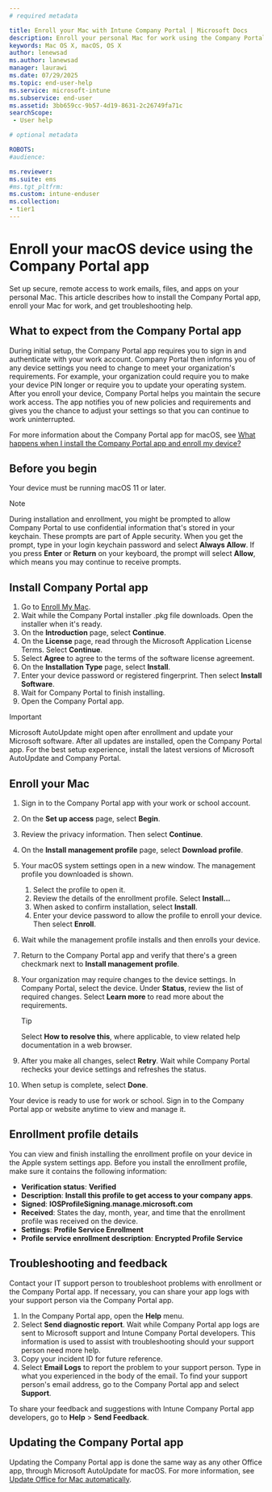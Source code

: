```yaml
---
# required metadata

title: Enroll your Mac with Intune Company Portal | Microsoft Docs
description: Enroll your personal Mac for work using the Company Portal app.  
keywords: Mac OS X, macOS, OS X
author: lenewsad
ms.author: lanewsad
manager: laurawi
ms.date: 07/29/2025
ms.topic: end-user-help
ms.service: microsoft-intune
ms.subservice: end-user
ms.assetid: 3bb659cc-9b57-4d19-8631-2c26749fa71c
searchScope:
 - User help

# optional metadata

ROBOTS:  
#audience:

ms.reviewer: 
ms.suite: ems
#ms.tgt_pltfrm:
ms.custom: intune-enduser
ms.collection:
- tier1
---
```


# Enroll your macOS device using the Company Portal app  

Set up secure, remote access to work emails, files, and apps on your personal Mac. This article describes how to install the Company Portal app, enroll your Mac for work, and get troubleshooting help.  

## What to expect from the Company Portal app

During initial setup, the Company Portal app requires you to sign in and authenticate with your work account. Company Portal then informs you of any device settings you need to change to meet your organization's requirements. For example, your organization could require you to make your device PIN longer or require you to update your operating system. After you enroll your device, Company Portal helps you maintain the secure work access. The app notifies you of new policies and requirements and gives you the chance to adjust your settings so that you can continue to work uninterrupted. 

For more information about the Company Portal app for macOS, see [What happens when I install the Company Portal app and enroll my device?](what-happens-if-you-install-the-Company-Portal-app-and-enroll-your-device-in-intune-macos.md)     

## Before you begin  
Your device must be running macOS 11 or later.   

> [!NOTE]
> During installation and enrollment, you might be prompted to allow Company Portal to use confidential information that's stored in your keychain. These prompts are part of Apple security. When you get the prompt, type in your login keychain password and select **Always Allow**. If you press **Enter** or **Return** on your keyboard, the prompt will select **Allow**, which means you may continue to receive prompts.  

## Install Company Portal app  
1. Go to [Enroll My Mac](https://go.microsoft.com/fwlink/?linkid=853070).  
2. Wait while the Company Portal installer .pkg file downloads. Open the installer when it's ready.
3. On the **Introduction** page, select **Continue**.  
4. On the **License** page, read through the Microsoft Application License Terms. Select **Continue**.  
5. Select **Agree** to agree to the terms of the software license agreement.  
6. On the **Installation Type** page, select **Install**.  
7. Enter your device password or registered fingerprint. Then select **Install Software**. 
9. Wait for Company Portal to finish installing. 
11. Open the Company Portal app.

> [!IMPORTANT]
> Microsoft AutoUpdate might open after enrollment and update your Microsoft software. After all updates are installed, open the Company Portal app. For the best setup experience, install the latest versions of Microsoft AutoUpdate and Company Portal.  

## Enroll your Mac  
1. Sign in to the Company Portal app with your work or school account.  
1. On the **Set up access** page, select **Begin**.
1. Review the privacy information. Then select **Continue**.  
1. On the **Install management profile** page, select **Download profile**.  
1. Your macOS system settings open in a new window. The management profile you downloaded is shown.  
    1. Select the profile to open it.  
    1. Review the details of the enrollment profile. Select **Install...**  
    1. When asked to confirm installation, select **Install**.   
    1. Enter your device password to allow the profile to enroll your device. Then select **Enroll**.  
1. Wait while the management profile installs and then enrolls your device. 
1. Return to the Company Portal app and verify that there's a green checkmark next to **Install management profile**.  
1. Your organization may require changes to the device settings. In Company Portal, select the device. Under **Status**, review the list of required changes. Select **Learn more** to read more about the requirements. 
   
   > [!TIP]
   > Select **How to resolve this**, where applicable, to view related help documentation in a web browser.
    
1. After you make all changes, select **Retry**. Wait while Company Portal rechecks your device settings and refreshes the status.       
1. When setup is complete, select **Done**.

Your device is ready to use for work or school. Sign in to the Company Portal app or website anytime to view and manage it.     

## Enrollment profile details 
You can view and finish installing the enrollment profile on your device in the Apple system settings app. Before you install the enrollment profile, make sure it contains the following information:  

- **Verification status**: **Verified**  
- **Description**: **Install this profile to get access to your company apps**. 
- **Signed**: **IOSProfileSigning.manage.microsoft.com**
- **Received**: States the day, month, year, and time that the enrollment profile was received on the device.
- **Settings**: **Profile Service Enrollment**  
- **Profile service enrollment description**: **Encrypted Profile Service**    

## Troubleshooting and feedback   

Contact your IT support person to troubleshoot problems with enrollment or the Company Portal app. If necessary, you can share your app logs with your support person via the Company Portal app.   
1. In the Company Portal app, open the **Help** menu.
2. Select **Send diagnostic report**. Wait while Company Portal app logs are sent to Microsoft support and Intune Company Portal developers. This information is used to assist with troubleshooting should your support person need more help.
3. Copy your incident ID for future reference.    
4. Select **Email Logs** to report the problem to your support person. Type in what you experienced in the body of the email. To find your support person's email address, go to the Company Portal app and select **Support**.
 
To share your feedback and suggestions with Intune Company Portal app developers, go to **Help** > **Send Feedback**.  

## Updating the Company Portal app

Updating the Company Portal app is done the same way as any other Office app, through Microsoft AutoUpdate for macOS. For more information, see [Update Office for Mac automatically](https://support.office.com/article/Check-for-Office-for-Mac-updates-automatically-bfd1e497-c24d-4754-92ab-910a4074d7c1).  
